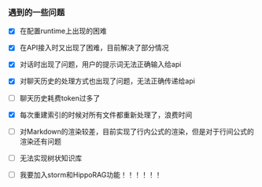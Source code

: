 ### 遇到的一些问题

- [x] 在配置runtime上出现的困难
- [x] 在API接入时又出现了困难，目前解决了部分情况
- [x] 对话时出现了问题，用户的提示词无法正确输入给api
- [x] 对聊天历史的处理方式也出现了问题，无法正确传递给api
- [ ] 聊天历史耗费token过多了
- [x] 每次重建索引的时候对所有文件都重新处理了，浪费时间
- [ ] 对Markdown的渲染较差，目前实现了行内公式的渲染，但是对于行间公式的渲染还有问题
- [ ] 无法实现树状知识库

- [ ] 我要加入storm和HippoRAG功能！！！！！！